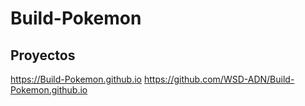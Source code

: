 # Build-Pokemon


## Proyectos

https://Build-Pokemon.github.io
https://github.com/WSD-ADN/Build-Pokemon.github.io
